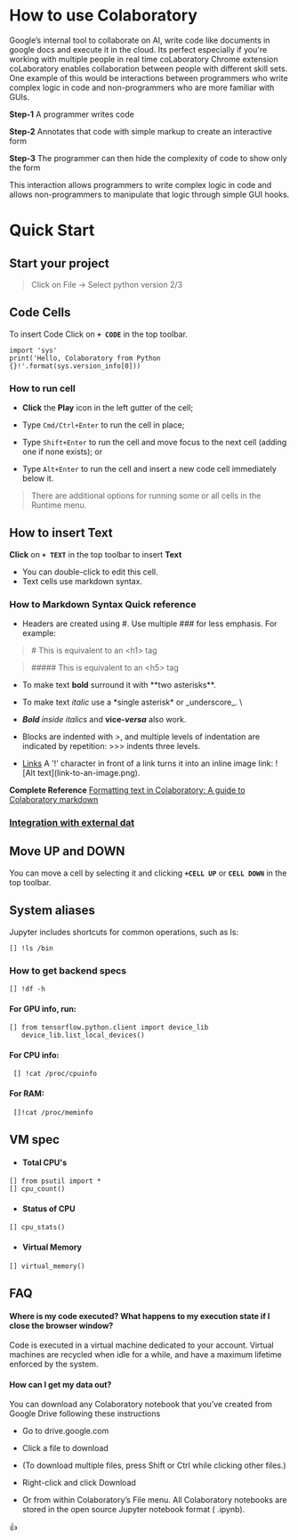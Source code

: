 # How to use Colaboratory 

Google’s internal tool to collaborate on AI, write code like documents in google docs and execute it in the cloud. Its perfect especially if you're working with multiple people in real time
coLaboratory Chrome extension  
coLaboratory enables collaboration between people with different skill sets. One example of this would be interactions between programmers who write complex logic in code and non-programmers who are more familiar with GUIs. 

**Step-1** A programmer writes code 

**Step-2** Annotates that code with simple markup to create an interactive form 

**Step-3** The programmer can then hide the complexity of code to show only the form 

This interaction allows programmers to write complex logic in code and allows non-programmers to manipulate that logic through simple GUI hooks.

 
# Quick Start

## Start your project

> Click on File -> Select python version 2/3

## Code Cells

To insert Code Click on **`+ CODE`** in the top toolbar.

``` 
import 'sys'
print('Hello, Colaboratory from Python {}!'.format(sys.version_info[0])) 
```

### How to run cell

- **Click** the **Play** icon in the left gutter of the cell;

- Type `Cmd/Ctrl+Enter` to run the cell in place;

- Type `Shift+Enter` to run the cell and move focus to the next cell (adding one if none exists); or

- Type `Alt+Enter` to run the cell and insert a new code cell immediately below it.

> There are additional options for running some or all cells in the Runtime menu.
 
## How to insert Text 

**Click** on  **`+ TEXT`** in the top toolbar to insert **Text**

- You can double-click to edit this cell. 
- Text cells use markdown syntax. 
 
### How to Markdown Syntax Quick reference
  
- Headers are created using \#. Use multiple \#\#\# for less emphasis. For example:

> \# This is equivalent to an &lt;h1> tag
 
> \##### This is equivalent to an &lt;h5> tag
 
- To make text **bold** surround it with \*\*two asterisks\*\*. 
- To make text *italic* use a \*single asterisk\* or \_underscore\_. \
- _**Bold** inside italics_ and **vice-_versa_** also work.
 
- Blocks are indented with \>, and multiple levels of indentation are indicated by repetition: \>\>\> indents three levels.
- [Links](https://research.google.com/colaboratory) A '!' character in front of a link turns it into an inline image link: !\[Alt text]\(link-to-an-image.png).

**Complete Reference** [Formatting text in Colaboratory: A guide to Colaboratory markdown
](https://colab.research.google.com/notebook#fileId=/v2/external/notebooks/markdown_guide.ipynb&scrollTo=tPqPXAKKkzaM)
 
### [Integration with external dat](https://github.com/PakistanAI/ComputeEasy/blob/master/CoLab/INTEGRATION)

## Move UP and DOWN
You can move a cell by selecting it and clicking **`+CELL UP`** or **`CELL DOWN`** in the top toolbar. 

## System aliases
Jupyter includes shortcuts for common operations, such as ls:
``` 
[] !ls /bin
``` 
 
### How to get backend specs
``` 
[] !df -h
``` 
#### For GPU info, run:
``` 
[] from tensorflow.python.client import device_lib
   device_lib.list_local_devices()
``` 
 
#### For CPU info: 
``` 
 [] !cat /proc/cpuinfo 
 ``` 

#### For RAM: 
``` 
 []!cat /proc/meminfo 
 ``` 
 
## VM spec
- #### Total CPU's

``` 
[] from psutil import *
[] cpu_count()
``` 

- #### Status of CPU
``` 
[] cpu_stats()
``` 
- #### Virtual Memory
``` 
[] virtual_memory()
``` 



## FAQ
#### Where is my code executed? What happens to my execution state if I close the browser window?
Code is executed in a virtual machine dedicated to your account. Virtual machines are recycled when idle for a while, and have a maximum lifetime enforced by the system.

#### How can I get my data out?
You can download any Colaboratory notebook that you’ve created from Google Drive following these instructions

- Go to drive.google.com
- Click a file to download
- (To download multiple files, press Shift or Ctrl while clicking other files.)
- Right-click and click Download
 
- Or from within Colaboratory’s File menu. All Colaboratory notebooks are stored in the open source Jupyter notebook format ( .ipynb).
 
 
:+1:
